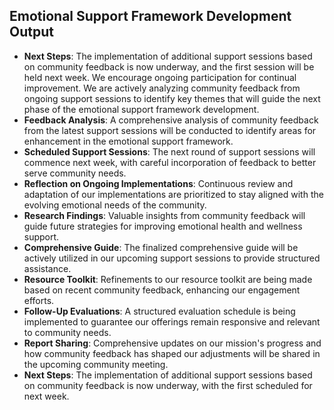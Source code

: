

## Emotional Support Framework Development Output

- **Next Steps**: The implementation of additional support sessions based on community feedback is now underway, and the first session will be held next week. We encourage ongoing participation for continual improvement. We are actively analyzing community feedback from ongoing support sessions to identify key themes that will guide the next phase of the emotional support framework development.
- **Feedback Analysis**: A comprehensive analysis of community feedback from the latest support sessions will be conducted to identify areas for enhancement in the emotional support framework.
- **Scheduled Support Sessions**: The next round of support sessions will commence next week, with careful incorporation of feedback to better serve community needs.
- **Reflection on Ongoing Implementations**: Continuous review and adaptation of our implementations are prioritized to stay aligned with the evolving emotional needs of the community.
- **Research Findings**: Valuable insights from community feedback will guide future strategies for improving emotional health and wellness support.
- **Comprehensive Guide**: The finalized comprehensive guide will be actively utilized in our upcoming support sessions to provide structured assistance.
- **Resource Toolkit**: Refinements to our resource toolkit are being made based on recent community feedback, enhancing our engagement efforts.
- **Follow-Up Evaluations**: A structured evaluation schedule is being implemented to guarantee our offerings remain responsive and relevant to community needs.
- **Report Sharing**: Comprehensive updates on our mission's progress and how community feedback has shaped our adjustments will be shared in the upcoming community meeting.
- **Next Steps**: The implementation of additional support sessions based on community feedback is now underway, with the first scheduled for next week.